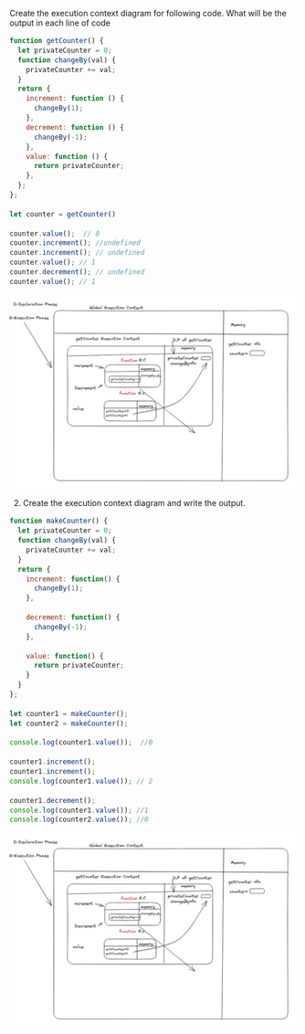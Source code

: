 Create the execution context diagram for following code. What will be the output in each line of code

```js
function getCounter() {
  let privateCounter = 0;
  function changeBy(val) {
    privateCounter += val;
  }
  return {
    increment: function () {
      changeBy(1);
    },
    decrement: function () {
      changeBy(-1);
    },
    value: function () {
      return privateCounter;
    },
  };
};

let counter = getCounter()

counter.value();  // 0
counter.increment(); //undefined
counter.increment(); // undefined
counter.value(); // 1
counter.decrement(); // undefined
counter.value(); // 1
```
![img](./img/ECD-1.png)

2. Create the execution context diagram and write the output.

```js
function makeCounter() {
  let privateCounter = 0;
  function changeBy(val) {
    privateCounter += val;
  }
  return {
    increment: function() {
      changeBy(1);
    },

    decrement: function() {
      changeBy(-1);
    },

    value: function() {
      return privateCounter;
    }
  }
};

let counter1 = makeCounter();
let counter2 = makeCounter();

console.log(counter1.value());  //0

counter1.increment(); 
counter1.increment();
console.log(counter1.value()); // 2

counter1.decrement(); 
console.log(counter1.value()); //1
console.log(counter2.value()); //0
```
![img](./img/ECD-2.png)